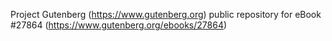 Project Gutenberg (https://www.gutenberg.org) public repository for eBook #27864 (https://www.gutenberg.org/ebooks/27864)
